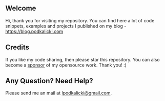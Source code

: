 ## Welcome

Hi, thank you for visiting my repository. You can find here a lot of code snippets, examples and projects I published on my blog - https://blog.podkalicki.com

## Credits

If you like my code sharing, then please star this repository. You can also become a [sponsor](https://github.com/sponsors/lpodkalicki) of my opensource work. 
Thank you! :)

## Any Question? Need Help?

Please send me an mail at lpodkalicki@gmail.com.
